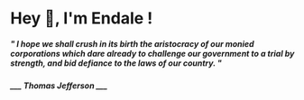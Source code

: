 <h1 title="head"> Hey 👋, I'm Endale !</h1>

**<h5><i>" I hope we shall crush in its birth the aristocracy of our monied corporations which dare already to challenge our government to a trial by strength, and bid defiance to the laws of our country. "</i></h5>**

*<b>___ Thomas Jefferson ___</b>*
